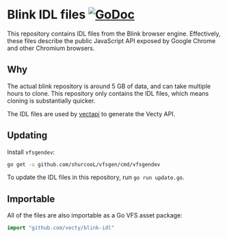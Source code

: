 # Blink IDL files [![GoDoc](https://godoc.org/github.com/vecty/blink-idl?status.svg)](https://godoc.org/github.com/vecty/blink-idl)

This repository contains IDL files from the Blink browser engine. Effectively, these files describe the public JavaScript API exposed by Google Chrome and other Chromium browsers.

## Why

The actual blink repository is around 5 GB of data, and can take multiple hours to clone. This repository only contains the IDL files, which means cloning is substantially quicker.

The IDL files are used by [vectapi](https://github.com/vecty/vectapi) to generate the Vecty API.

## Updating

Install `vfsgendev`:

```Bash
go get -u github.com/shurcooL/vfsgen/cmd/vfsgendev
```

To update the IDL files in this repository, run `go run update.go`.

## Importable

All of the files are also importable as a Go VFS asset package:

```Go
import "github.com/vecty/blink-idl"
```
